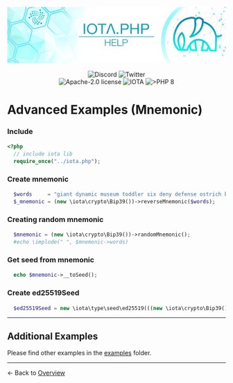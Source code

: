 ![IOTA.php](./images/header2.jpg)

<p align="center">
  <a href="https://discord.iota.org/" style="text-decoration:none;"><img src="https://img.shields.io/badge/Discord-9cf.svg?style=social&logo=discord" alt="Discord"></a>
  <a href="https://twitter.com/IOTAphp/" style="text-decoration:none;"><img src="https://img.shields.io/badge/Twitter-9cf.svg?style=social&logo=twitter" alt="Twitter"></a>
  <br>

<img src="https://img.shields.io/badge/license-Apache--2.0-green?style=flat-square" alt="Apache-2.0 license">
<img src="https://img.shields.io/badge/IOTA-lightgrey?style=flat&logo=iota" alt="IOTA">
<img src="https://img.shields.io/badge/PHP->= 8.x-blue?style=flat-square" alt=">PHP 8">
</p>

# Advanced Examples (Mnemonic)

### Include

```php
<?php
  // include iota lib
  require_once("../iota.php");
```

### Create mnemonic

```php
  $words     = "giant dynamic museum toddler six deny defense ostrich bomb access mercy blood explain muscle shoot shallow glad autumn author calm heavy hawk abuse rally";
  $_mnemonic = (new \iota\crypto\Bip39())->reverseMnemonic($words);
```

### Creating random mnemonic

```php
  $mnemonic = (new \iota\crypto\Bip39())->randomMnemonic();
  #echo \implode(" ", $mnemonic->words)
```

### Get seed from mnemonic

```php
  echo $mnemonic->__toSeed();
```

### Create ed25519Seed

```php
  $ed25519Seed = new \iota\type\seed\ed25519(((new \iota\crypto\Bip39())->reverseMnemonic($words))->__toSeed());
```

<hr>

## Additional Examples

Please find other examples in the [examples](../examples) folder.


___

<- Back to [Overview](000_index.md)